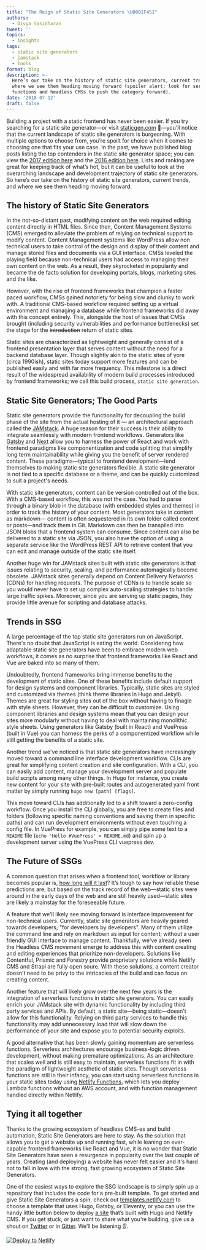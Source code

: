 ```yaml
---
title: "The Reign of Static Site Generators \U0001F451"
authors:
  - Divya Sasidharan
tweet: ''
topics:
  - insights
tags:
  - static site generators
  - jamstack
  - tools
format: blog
description: >-
  Here’s our take on the history of static site generators, current trends, and
  where we see them heading moving forward (spoiler alert: look for serverless
  functions and headless CMSs to push the category forward).
date: '2018-07-12'
draft: false
---
```


Building a project with a static frontend has never been easier. If you try searching for a static site generator—or visit [staticgen.com](https://www.staticgen.com) 🙈—you'll notice that the current landscape of static site generators is burgeoning. With multiple options to choose from, you’re spoilt for choice when it comes to choosing one that fits your use case. In the past, we have published blog posts listing the top contenders in the static site generator space; you can view the [2017 edition here](https://www.netlify.com/blog/2017/05/25/top-ten-static-site-generators-of-2017/) and the [2016 edition here](https://www.netlify.com/blog/2016/05/02/top-ten-static-website-generators/). Lists and ranking are great for keeping track of what’s hot, but it can be useful to look at the overarching landscape and development trajectory of static site generators. So here’s our take on the history of static site generators, current trends, and where we see them heading moving forward.


## The history of Static Site Generators

In the not-so-distant past, modifying content on the web required editing content directly in HTML files. Since then, Content Management Systems (CMS) emerged to alleviate the problem of relying on technical support to modify content. Content Management systems like WordPress allow non technical users to take control of the design and display of their content and manage stored files and documents via a GUI interface. CMSs leveled the playing field because non-technical users had access to managing their own content on the web. As a result, they skyrocketed in popularity and became the de facto solution for developing portals, blogs, marketing sites and the like.

However, with the rise of frontend frameworks that champion a faster paced workflow, CMSs gained notoriety for being slow and clunky to work with. A traditional CMS-based workflow required setting up a virtual environment and managing a database while frontend frameworks did away with this concept entirely. This, alongside the host of issues that CMSs brought (including security vulnerabilities and performance bottlenecks) set the stage for the ~~introduction~~ return of static sites.

Static sites are characterized as lightweight and generally consist of a frontend presentation layer that serves content without the need for a backend database layer. Though slightly akin to the static sites of yore (circa 1990ish), static sites today support more features and can be published easily and with far more frequency. This milestone is a direct result of the widespread availability of modern build processes introduced by frontend frameworks; we call this build process, `static site generation`.

## Static Site Generators; The Good Parts

Static site generators provide the functionality for decoupling the build phase of the site from the actual hosting of it — an architectural approach called the [JAMstack](https://jamstack.org/). A huge reason for their success is their ability to integrate seamlessly with modern frontend workflows. Generators like [Gatsby](https://www.gatsbyjs.org/) and [Next](https://nextjs.org/) allow you to harness the power of React and work with frontend paradigms like componentization and code splitting that simplify long term maintainability while giving you the benefit of server rendered content. These paradigms—typical to frontend development—lend themselves to making static site generators flexible. A static site generator is not tied to a specific database or a theme, and can be quickly customized to suit a project's needs.

With static site generators, content can be version controlled out of the box. With a CMS-based workflow, this was not the case. You had to parse through a binary blob in the database (with embedded styles and themes) in order to track the history of your content. Most generators take in content as markdown— content is often sequestered in its own folder called content or posts—and track them in Git. Markdown can then be transpiled into JSON blobs that a frontend system can consume. Since content can also be delivered to a static site via JSON, you also have the option of using a separate service like the WordPress REST API to retrieve content that you can edit and manage outside of the static site itself.

Another huge win for JAMstack sites built with static site generators is that issues relating to security, scaling, and performance automagically become obsolete. JAMstack sites generally depend on Content Delivery Networks (CDNs) for handling requests. The purpose of CDNs is to handle scale so you would never have to set up complex auto-scaling strategies to handle large traffic spikes. Moreover, since you are serving up static pages, they provide little avenue for scripting and database attacks.


## Trends in SSG

A large percentage of the top static site generators run on JavaScript. There's no doubt that JavaScript is eating the world. Considering how adaptable static site generators have been to embrace modern web workflows, it comes as no surprise that frontend frameworks like React and Vue are baked into so many of them.

Undoubtedly, frontend frameworks bring immense benefits to the development of static sites. One of these benefits include default support for design systems and component libraries. Typically, static sites are styled and customized via themes (think theme libraries in Hugo and Jekyll). Themes are great for styling sites out of the box without having to finagle with style sheets. However, they can be difficult to customize. Using component libraries and design systems mean that you can design your sites more modularly without having to deal with maintaining monolithic style sheets. Using generators like Gatsby (built in React) and VuePress (built in Vue) you can harness the perks of a componentized workflow while still getting the benefits of a static site.

Another trend we've noticed is that static site generators have increasingly moved toward a command line interface development workflow. CLIs are great for simplifying content creation and site configuration. With a CLI, you can easily add content, manage your development server and populate build scripts among many other things. In Hugo for instance, you create new content for your site with pre-built routes and autogenerated yaml front matter by simply running `hugo new [path] [flags]`.

This move toward CLIs has additionally led to a shift toward a zero-config workflow. Once you install the CLI globally, you are free to create files and folders (following specific naming conventions and saving them in specific paths) and can run development environments without even touching a config file. In VuePress for example, you can simply pipe some text to a `README` file (`echo 'Hello #VuePress' > README.md`) and spin up a development server using the VuePress CLI vuepress dev.


## The Future of SSGs

A common question that arises when a frontend tool, workflow or library becomes popular is, [how long will it last](https://medium.com/netlify/leveling-up-why-developers-need-to-be-able-to-identify-technologies-with-staying-power-and-how-to-9aa74878fc08)? It’s tough to say how reliable these predictions are, but based on the track record of the web—static sites were around in the early days of the web and are still heavily used—static sites are likely a mainstay for the foreseeable future.

A feature that we'll likely see moving forward is interface improvement for non-technical users. Currently, static site generators are heavily geared towards developers; "for developers by developers". Many of them utilize the command line and rely on markdown as input for content; without a user friendly GUI interface to manage content. Thankfully, we've already seen the Headless CMS movement emerge to address this with content creating and editing experiences that prioritize non-developers. Solutions like Contentful, Prismic and Forestry provide proprietary solutions while Netlify CMS and Strapi are fully open soure. With these solutions, a content creator doesn't need to be privy to the intricacies of the build and can focus on creating content.

Another feature that will likely grow over the next few years is the integration of serverless functions in static site generators. You can easily enrich your JAMstack site with dynamic functionality by including third party services and APIs. By default, a static site—being static—doesn't allow for this functionality. Relying on third party services to handle this functionality may add unnecessary load that will slow down the performance of your site and expose you to potential security exploits.

A good alternative that has been slowly gaining momentum are serverless functions. Serverless architectures encourage business-logic driven development, without making premature optimizations. As an architecture that scales well and is still easy to maintain, serverless functions fit in with the paradigm of lightweight aesthetic of static sites. Though serverless functions are still in their infancy, you can start using serverless functions in your static sites today using [Netlify Functions](https://www.netlify.com/features#functions), which lets you deploy Lambda functions without an AWS account, and with function management handled directly within Netlify.


## Tying it all together

Thanks to the growing ecosystem of headless CMS-es and build automation, Static Site Generators are here to stay. As the solution that allows you to get a website up and running fast, while leaning on ever-capable frontend frameworks like React and Vue, it is no wonder that Static Site Generators have seen a resurgence in popularity over the last couple of years. Creating (and deploying) a website has never felt easier and it's hard not to fall in love with the strong, fast growing ecosystem of Static Site Generators.

One of the easiest ways to explore the SSG landscape is to simply spin up a repository that includes the code for a pre-built template. To get started and give Static Site Generators a spin, check out [templates.netlify.com](https://templates.netlify.com) to choose a template that uses Hugo, Gatsby, or Eleventy, or you can use the handy little button below to deploy [a site](https://templates.netlify.com/template/hugo-starter-blog-theme-kaldi/) that’s built with Hugo and Netlify CMS. If you get stuck, or just want to share what you’re building, give us a shout on [Twitter](https://twitter.com/netlify) or in [Gitter](https://gitter.im/netlify/community). We’ll be listening 👂.


[![Deploy to Netlify](https://www.netlify.com/img/deploy/button.svg)](https://app.netlify.com/start/deploy?repository=https://github.com/netlify-templates/kaldi-hugo-cms-template&stack=cms)
